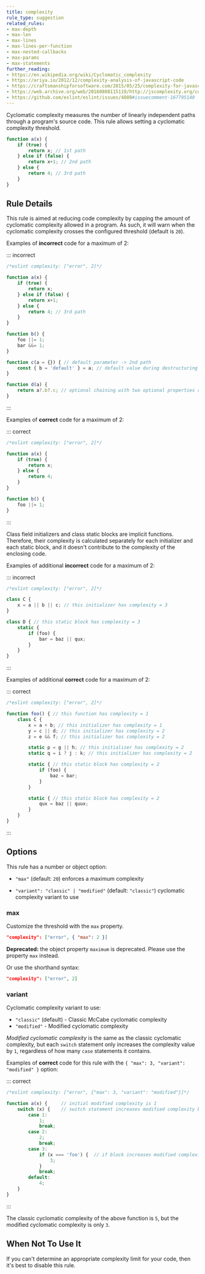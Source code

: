 ```yaml
---
title: complexity
rule_type: suggestion
related_rules:
- max-depth
- max-len
- max-lines
- max-lines-per-function
- max-nested-callbacks
- max-params
- max-statements
further_reading:
- https://en.wikipedia.org/wiki/Cyclomatic_complexity
- https://ariya.io/2012/12/complexity-analysis-of-javascript-code
- https://craftsmanshipforsoftware.com/2015/05/25/complexity-for-javascript/
- https://web.archive.org/web/20160808115119/http://jscomplexity.org/complexity
- https://github.com/eslint/eslint/issues/4808#issuecomment-167795140
---
```



Cyclomatic complexity measures the number of linearly independent paths through a program's source code. This rule allows setting a cyclomatic complexity threshold.

```js
function a(x) {
    if (true) {
        return x; // 1st path
    } else if (false) {
        return x+1; // 2nd path
    } else {
        return 4; // 3rd path
    }
}
```

## Rule Details

This rule is aimed at reducing code complexity by capping the amount of cyclomatic complexity allowed in a program. As such, it will warn when the cyclomatic complexity crosses the configured threshold (default is `20`).

Examples of **incorrect** code for a maximum of 2:

::: incorrect

```js
/*eslint complexity: ["error", 2]*/

function a(x) {
    if (true) {
        return x;
    } else if (false) {
        return x+1;
    } else {
        return 4; // 3rd path
    }
}

function b() {
    foo ||= 1;
    bar &&= 1;
}

function c(a = {}) { // default parameter -> 2nd path
    const { b = 'default' } = a; // default value during destructuring -> 3rd path
}

function d(a) {
    return a?.b?.c; // optional chaining with two optional properties creates two additional branches
}
```

:::

Examples of **correct** code for a maximum of 2:

::: correct

```js
/*eslint complexity: ["error", 2]*/

function a(x) {
    if (true) {
        return x;
    } else {
        return 4;
    }
}

function b() {
    foo ||= 1;
}
```

:::

Class field initializers and class static blocks are implicit functions. Therefore, their complexity is calculated separately for each initializer and each static block, and it doesn't contribute to the complexity of the enclosing code.

Examples of additional **incorrect** code for a maximum of 2:

::: incorrect

```js
/*eslint complexity: ["error", 2]*/

class C {
    x = a || b || c; // this initializer has complexity = 3
}

class D { // this static block has complexity = 3
    static {
        if (foo) {
            bar = baz || qux;
        }
    }
}
```

:::

Examples of additional **correct** code for a maximum of 2:

::: correct

```js
/*eslint complexity: ["error", 2]*/

function foo() { // this function has complexity = 1
    class C {
        x = a + b; // this initializer has complexity = 1
        y = c || d; // this initializer has complexity = 2
        z = e && f; // this initializer has complexity = 2

        static p = g || h; // this initializer has complexity = 2
        static q = i ? j : k; // this initializer has complexity = 2

        static { // this static block has complexity = 2
            if (foo) {
                baz = bar;
            }
        }

        static { // this static block has complexity = 2
            qux = baz || quux;
        }
    }
}
```

:::

## Options

This rule has a number or object option:

* `"max"` (default: `20`) enforces a maximum complexity

* `"variant": "classic" | "modified"` (default: `"classic"`) cyclomatic complexity variant to use

### max

Customize the threshold with the `max` property.

```json
"complexity": ["error", { "max": 2 }]
```

**Deprecated:** the object property `maximum` is deprecated. Please use the property `max` instead.

Or use the shorthand syntax:

```json
"complexity": ["error", 2]
```

### variant

Cyclomatic complexity variant to use:

* `"classic"` (default) - Classic McCabe cyclomatic complexity
* `"modified"` - Modified cyclomatic complexity

_Modified cyclomatic complexity_ is the same as the classic cyclomatic complexity, but each `switch` statement only increases the complexity value by `1`, regardless of how many `case` statements it contains.

Examples of **correct** code for this rule with the `{ "max": 3, "variant": "modified" }` option:

::: correct

```js
/*eslint complexity: ["error", {"max": 3, "variant": "modified"}]*/

function a(x) {     // initial modified complexity is 1
    switch (x) {    // switch statement increases modified complexity by 1
        case 1:
            1;
            break;
        case 2:
            2;
            break;
        case 3:
            if (x === 'foo') {  // if block increases modified complexity by 1
                3;
            }
            break;
        default:
            4;
    }
}
```

:::

The classic cyclomatic complexity of the above function is `5`, but the modified cyclomatic complexity is only `3`.

## When Not To Use It

If you can't determine an appropriate complexity limit for your code, then it's best to disable this rule.
